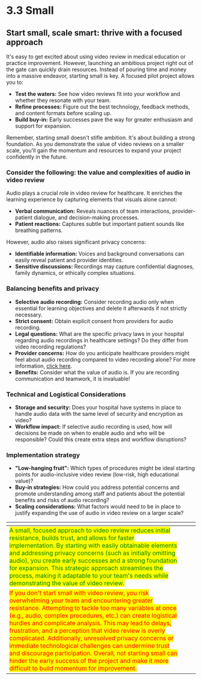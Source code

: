 # 3.3 Small

## **Start small, scale smart: thrive with a focused approach**

It's easy to get excited about using video review in medical education or practice improvement. However, launching an ambitious project right out of the gate can quickly drain resources. Instead of pouring time and money into a massive endeavor, starting small is key. A focused pilot project allows you to:

* **Test the waters:** See how video reviews fit into your workflow and whether they resonate with your team.
* **Refine processes:** Figure out the best technology, feedback methods, and content formats before scaling up.
* **Build buy-in:** Early successes pave the way for greater enthusiasm and support for expansion.

Remember, starting small doesn't stifle ambition. It's about building a strong foundation. As you demonstrate the value of video reviews on a smaller scale, you'll gain the momentum and resources to expand your project confidently in the future.

### **Consider the following: the value and complexities of audio in video review**

Audio plays a crucial role in video review for healthcare. It enriches the learning experience by capturing elements that visuals alone cannot:

* **Verbal communication:** Reveals nuances of team interactions, provider-patient dialogue, and decision-making processes.
* **Patient reactions:** Captures subtle but important patient sounds like breathing patterns.

However, audio also raises significant privacy concerns:

* **Identifiable information:** Voices and background conversations can easily reveal patient and provider identities.
* **Sensitive discussions:** Recordings may capture confidential diagnoses, family dynamics, or ethically complex situations.

### **Balancing benefits and privacy**

* **Selective audio recording:** Consider recording audio only when essential for learning objectives and delete it afterwards if not strictly necessary.
* **Strict consent:** Obtain explicit consent from providers for audio recording.
* **Legal questions:** What are the specific privacy laws in your hospital regarding audio recordings in healthcare settings? Do they differ from video recording regulations?
* **Provider concerns:** How do you anticipate healthcare providers might feel about audio recording compared to video recording alone? For more information, [click here](https://app.gitbook.com/s/MdMcavmFWyJ3gxr9PXYq/summaries-articles/3.-providers-perspective).
* **Benefits:** Consider what the value of audio is. If you are recording communication and teamwork, it is invaluable!

### **Technical and Logistical Considerations**

* **Storage and security:** Does your hospital have systems in place to handle audio data with the same level of security and encryption as video?
* **Workflow impact:** If selective audio recording is used, how will decisions be made on when to enable audio and who will be responsible? Could this create extra steps and workflow disruptions?

### **Implementation strategy**

* **"Low-hanging fruit":** Which types of procedures might be ideal starting points for audio-inclusive video review (low-risk, high educational value)?
* **Buy-in strategies:** How could you address potential concerns and promote understanding among staff and patients about the potential benefits and risks of audio recording?
* **Scaling considerations:** What factors would need to be in place to justify expanding the use of audio in video review on a larger scale?

<table data-card-size="large" data-view="cards"><thead><tr><th></th><th></th><th></th></tr></thead><tbody><tr><td><mark style="color:green;">A small, focused approach to video review reduces initial resistance, builds trust, and allows for faster implementation. By starting with easily obtainable elements and addressing privacy concerns (such as initially omitting audio), you create early successes and a strong foundation for expansion. This strategic approach streamlines the process, making it adaptable to your team's needs while demonstrating the value of video review.</mark></td><td></td><td></td></tr><tr><td><mark style="color:red;">If you don't start small with video review, you risk overwhelming your team and encountering greater resistance. Attempting to tackle too many variables at once (e.g., audio, complex procedures, etc.) can create logistical hurdles and complicate analysis. This may lead to delays, frustration, and a perception that video review is overly complicated. Additionally, unresolved privacy concerns or immediate technological challenges can undermine trust and discourage participation. Overall, not starting small can hinder the early success of the project and make it more difficult to build momentum for improvement.</mark></td><td></td><td></td></tr></tbody></table>
